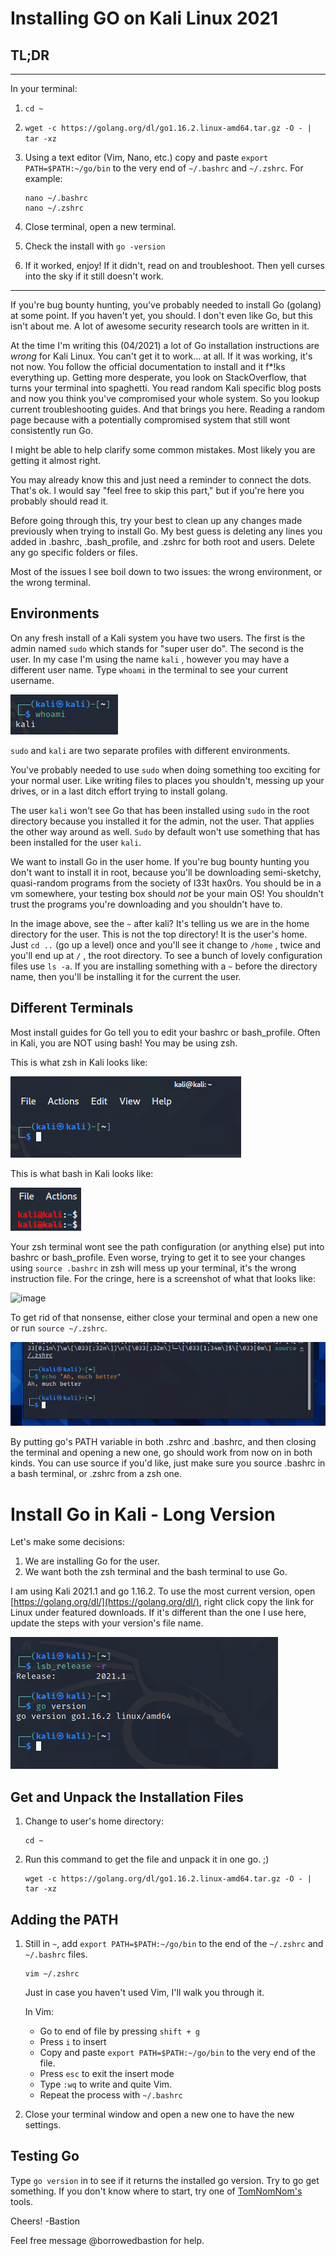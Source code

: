 # Installing GO on Kali Linux 2021

## TL;DR

_____________________________________

In your terminal:

1. `cd ~`
2. `wget -c https://golang.org/dl/go1.16.2.linux-amd64.tar.gz -O - | tar -xz`
3. Using a text editor (Vim, Nano, etc.) copy and paste `export PATH=$PATH:~/go/bin`  to the very end of `~/.bashrc` and `~/.zshrc`.
For example:

    ```
    nano ~/.bashrc
    nano ~/.zshrc
    ```

4. Close terminal, open a new terminal.
5. Check the install with `go -version`
6. If it worked, enjoy! If it didn't, read on and troubleshoot. Then yell curses into the sky if it still doesn't work. 

____________________________________________

If you're bug bounty hunting, you've probably needed to install Go (golang) at some point. If you haven't yet, you should. I don't even like Go, but this isn't about me. A lot of awesome security research tools are written in it.

At the time I'm writing this (04/2021) a lot of Go installation instructions are *wrong* for Kali Linux. You can't get it to work... at all. If it was working, it's not now. You follow the official documentation to install and it f*!ks everything up. Getting more desperate, you look on StackOverflow, that turns your terminal into spaghetti. You read random Kali specific blog posts and now you think you've compromised your whole system. So you lookup current troubleshooting guides. And that brings you here. Reading a random page because with a potentially compromised system that still wont consistently run Go. 

I might be able to help clarify some common mistakes. Most likely you are getting it almost right.

You may already know this and just need a reminder to connect the dots. That's ok. I would say "feel free to skip this part," but if you're here you probably should read it.

Before going through this, try your best to clean up any changes made previously when trying to install Go. My best guess is deleting any lines you added in .bashrc, .bash_profile, and .zshrc for both root and users. Delete any go specific folders or files.

Most of the issues I see boil down to two issues: the wrong environment, or the wrong terminal.

## Environments

On any fresh install of a Kali system you have two users. The first is the admin named `sudo` which stands for "super user do". The second is the user. In my case I'm using the name  `kali` , however you may have a different user name. Type `whoami` in the terminal to see your current username.

![image](/assets/images/whoami.png)

`sudo` and `kali` are two separate profiles with different environments. 

You've probably needed to use `sudo` when doing something too exciting for your normal user. Like writing files to places you shouldn't, messing up your drives, or in a last ditch effort trying to install golang.

The user `kali` won't see Go that has been installed using `sudo` in the root directory because you installed it for the admin, not the user. That applies the other way around as well. `Sudo` by default won't use something that has been installed for the user `kali`. 

We want to install Go in the user home. If you're bug bounty hunting you don't want to install it in root, because you'll be downloading semi-sketchy, quasi-random programs from the society of l33t hax0rs. You should be in a vm somewhere, your testing box should *not* be your main OS! You shouldn't trust the programs you're downloading and you shouldn't have to.  

In the image above, see the `~` after kali?  It's telling us we are in the home directory for the user. This is not the top directory! It is the user's home.  Just `cd ..` (go up a level) once and you'll see it change to `/home` , twice and you'll end up at `/` , the root directory. To see a bunch of lovely configuration files use `ls -a`. If you are installing something with a `~` before the directory name, then you'll be installing it for the current the user. 

## Different Terminals

Most install guides for Go tell you to edit your bashrc or bash_profile. Often in Kali, you are NOT using bash! You may be using zsh. 

This is what zsh in Kali looks like:

![image](/assets/images/zsh.png)

This is what bash in Kali looks like:

![image](/assets/images/bash.png)

Your zsh terminal wont see the path configuration (or anything else) put into bashrc or bash_profile. Even worse, trying to get it to see your changes using `source .bashrc` in zsh will mess up your terminal, it's the wrong instruction file.  For the cringe, here is a screenshot of what that looks like: 

![image](/images/scary_wrong_source.png)

To get rid of that nonsense, either close your terminal and open a new one or run `source ~/.zshrc`. 

![image](/assets/images/fix_source.png)

By putting go's PATH variable in both .zshrc and .bashrc, and then closing the terminal and opening a new one, go should work from now on in both kinds. You can use source if you'd like, just make sure you source .bashrc in a bash terminal, or .zshrc from a zsh one.

# Install Go in Kali - Long Version

Let's make some decisions:

1. We are installing Go for the user.
2. We want both the zsh terminal and the bash terminal to use Go.

I am using Kali 2021.1 and go 1.16.2. To use the most current version, open [https://golang.org/dl/](https://golang.org/dl/), right click copy the link for Linux under featured downloads. If it's different than the one I use here, update the steps with your version's file name.

![image](/assets/images/Version.png)

## Get and Unpack the Installation Files

1. Change to user's home directory:

    ```
    cd ~
    ```

2. Run this command to get the file and unpack it in one go.  ;)

    ```
    wget -c https://golang.org/dl/go1.16.2.linux-amd64.tar.gz -O - | tar -xz
    ```

## Adding the PATH

1. Still in `~`, add `export PATH=$PATH:~/go/bin` to the end of the `~/.zshrc` and `~/.bashrc` files.

    ```
    vim ~/.zshrc
    ```

    Just in case you haven't used Vim, I'll walk you through it. 

    In Vim:

    - Go to end of file by pressing `shift + g`
    - Press `i` to insert
    - Copy and paste `export PATH=$PATH:~/go/bin` to the very end of the file.
    - Press `esc` to exit the insert mode
    - Type `:wq` to write and quite Vim.
    - Repeat the process with `~/.bashrc`
2. Close your terminal window and open a new one to have the new settings.

## Testing Go

Type `go version` in to see if it returns the installed go version. Try to go get something. If you don't know where to start, try one of [TomNomNom's](https://github.com/tomnomnom/) tools.

Cheers!
-Bastion

Feel free message @borrowedbastion for help.
